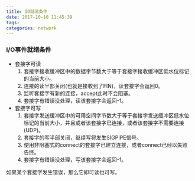 ```yaml
---
title: IO就绪条件
date: 2017-10-10 11:45:39
tags:
categories: network
---
```

### I/O事件就绪条件
- 套接字可读
    1. 套接字接收缓冲区中的数据字节数大于等于套接字接收缓冲区低水位标记的当前大小。
    2. 连接的读半部关闭(也就是接收到了FIN)，读套接字会返回0。
    3. 监听套接字有新的连接，accept此时不会阻塞。
    4. 套接字有错误没处理，读该套接字会返回-1。
- 套接字可写
    1. 套接字发送缓冲区中的可用空间字节数大于等于套接字发送缓冲区低水位标记的当前大小，并且或者该套接字已连接，或者该套接字不需要连接(UDP)。
    2. 套接字的写半部关闭，继续写将发生SIGPIPE信号。
    3. 使用非阻塞式的connect的套接字已建立连接，或者connect已经以失败告终。
    4. 套接字有错误没处理，写该套接字会返回-1。

如果某个套接字发生错误，那么它即可读也可写。